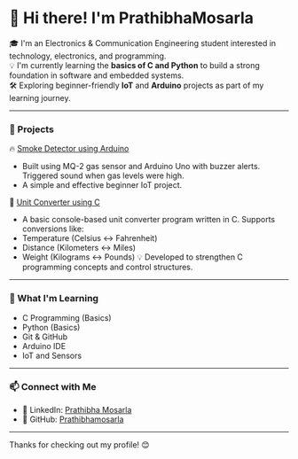# 👋 Hi there! I'm PrathibhaMosarla

🎓 I'm an Electronics & Communication Engineering student interested in technology, electronics, and programming.  
💡 I'm currently learning the **basics of C and Python** to build a strong foundation in software and embedded systems.  
🛠️ Exploring beginner-friendly **IoT** and **Arduino** projects as part of my learning journey.

---

### 🔭 Projects
🔥 [Smoke Detector using Arduino](https://github.com/Prathibhamosarla/smoke-detector-arduino)  
  - Built using MQ-2 gas sensor and Arduino Uno with buzzer alerts. Triggered sound when gas levels were high.  
  - A simple and effective beginner IoT project.

🔗 [Unit Converter using C](https://github.com/Prathibhamosarla/unit-converter-c)
   - A basic console-based unit converter program written in C. Supports conversions like:
   - Temperature (Celsius ↔ Fahrenheit)
   - Distance (Kilometers ↔ Miles)
   - Weight (Kilograms ↔ Pounds)
💡 Developed to strengthen C programming concepts and control structures.


---

### 🌱 What I'm Learning
- C Programming (Basics)
- Python (Basics)
- Git & GitHub
- Arduino IDE
- IoT and Sensors

---

### 📫 Connect with Me
- 💼 LinkedIn: [Prathibha Mosarla](https://www.linkedin.com/in/prathibha-mosarla-799415339/)
- 📂 GitHub: [Prathibhamosarla](https://github.com/Prathibhamosarla)

---

Thanks for checking out my profile! 😊
